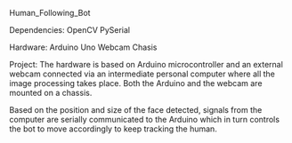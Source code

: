 Human_Following_Bot

Dependencies:
OpenCV
PySerial

Hardware:
Arduino Uno
Webcam
Chasis

Project:
The hardware is based on Arduino microcontroller and an external webcam connected via an intermediate personal
computer where all the image processing takes place. Both the Arduino and the webcam are mounted on a chassis. 

Based on the position and size of the face detected,
signals from the computer are serially communicated to the Arduino 
which in turn controls the bot to move accordingly to keep tracking the human.
